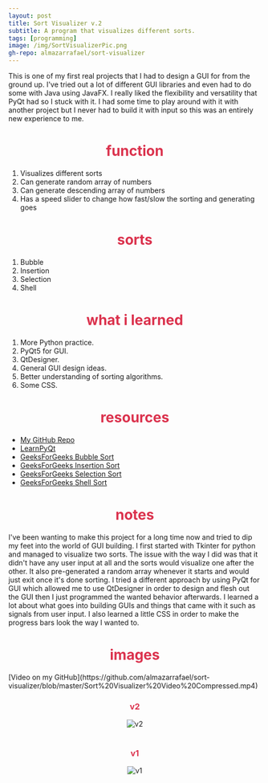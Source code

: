 ```yaml
---
layout: post
title: Sort Visualizer v.2
subtitle: A program that visualizes different sorts.
tags: [programming]
image: /img/SortVisualizerPic.png
gh-repo: almazarrafael/sort-visualizer
---
```

This is one of my first real projects that I had to design a GUI for from the ground up. I've tried out a lot of different GUI libraries and even had to do some with Java using JavaFX. I really liked the flexibility and versatility that PyQt had so I stuck with it. I had some time to play around with it with another project but I never had to build it with input so this was an entirely new experience to me.

<h1> <center> <font color="#DB324D"> function </font> </center> </h1>

1. Visualizes different sorts
2. Can generate random array of numbers
3. Can generate descending array of numbers
4. Has a speed slider to change how fast/slow the sorting and generating goes

<h1> <center> <font color="#DB324D"> sorts </font> </center> </h1>

1. Bubble
2. Insertion
3. Selection
4. Shell

<h1> <center> <font color="#DB324D"> what i learned </font> </center> </h1>

1. More Python practice.
2. PyQt5 for GUI.
3. QtDesigner.
4. General GUI design ideas.
5. Better understanding of sorting algorithms.
6. Some CSS.

<h1> <center> <font color="#DB324D"> resources </font> </center> </h1>

- [My GitHub Repo](https://github.com/almazarrafael/sort-visualizer)
- [LearnPyQt](https://www.learnpyqt.com/)
- [GeeksForGeeks Bubble Sort](https://www.geeksforgeeks.org/bubble-sort/)
- [GeeksForGeeks Insertion Sort](https://www.geeksforgeeks.org/insertion-sort/)
- [GeeksForGeeks Selection Sort](https://www.geeksforgeeks.org/selection-sort/)
- [GeeksForGeeks Shell Sort](https://www.geeksforgeeks.org/shellsort/)

<h1> <center> <font color="#DB324D"> notes </font> </center> </h1>

I've been wanting to make this project for a long time now and tried to dip my feet into the world of GUI building. I first started with Tkinter for python and managed to visualize two sorts. The issue with the way I did was that it didn't have any user input at all and the sorts would visualize one after the other. It also pre-generated a random array whenever it starts and would just exit once it's done sorting. I tried a different approach by using PyQt for GUI which allowed me to use QtDesigner in order to design and flesh out the GUI then I just programmed the wanted behavior afterwards. I learned a lot about what goes into building GUIs and things that came with it such as signals from user input. I also learned a little CSS in order to make the progress bars look the way I wanted to.

<h1> <center> <font color="#DB324D"> images </font> </center> </h1>
[Video on my GitHub](https://github.com/almazarrafael/sort-visualizer/blob/master/Sort%20Visualizer%20Video%20Compressed.mp4)
<center>
<h3> <center> <font color="#DB324D"> v2 </font> </center> </h3>
<img src="https://camo.githubusercontent.com/205f9569329aa970794759c9583804a9c941fdd0/68747470733a2f2f63646e2e646973636f72646170702e636f6d2f6174746163686d656e74732f3536333238343539373438383631353433342f3731313033383730373837353937313037332f756e6b6e6f776e2e706e67" alt="v2">
<br>
<br>
<h3> <center> <font color="#DB324D"> v1 </font> </center> </h3>
<img src="https://camo.githubusercontent.com/37a4de5bda4a89aa371a61fb97b69a75069e4e64/68747470733a2f2f63646e2e646973636f72646170702e636f6d2f6174746163686d656e74732f3536333238343539373438383631353433342f3731313033393033353031353136383037302f756e6b6e6f776e2e706e67" alt="v1">
</center>
